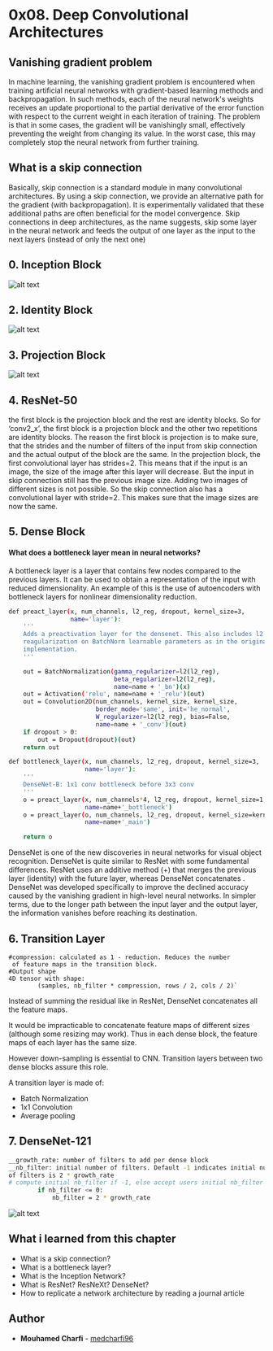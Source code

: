 # 0x08. Deep Convolutional Architectures

## Vanishing gradient problem
In machine learning, the vanishing gradient problem is encountered when training artificial neural networks with gradient-based learning methods and backpropagation. In such methods, each of the neural network's weights receives an update proportional to the partial derivative of the error function with respect to the current weight in each iteration of training. The problem is that in some cases, the gradient will be vanishingly small, effectively preventing the weight from changing its value. In the worst case, this may completely stop the neural network from further training.

 ## What is a skip connection
Basically, skip connection is a standard module in many convolutional architectures. By using a skip connection, we provide an alternative path for the gradient (with backpropagation). It is experimentally validated that these additional paths are often beneficial for the model convergence. Skip connections in deep architectures, as the name suggests, skip some layer in the neural network and feeds the output of one layer as the input to the next layers (instead of only the next one)

## 0. Inception Block

  ![alt text](https://miro.medium.com/max/1646/1*U_McJnp7Fnif-lw9iIC5Bw.png)
  
## 2. Identity Block
  

![alt text](https://www.researchgate.net/profile/Antonio_Theophilo/publication/321347448/figure/fig2/AS:565869411815424@1511925189281/Bottleneck-Blocks-for-ResNet-50-left-identity-shortcut-right-projection-shortcut.png)

 ## 3. Projection Block
![alt text](https://www.researchgate.net/profile/Antonio_Theophilo/publication/321347448/figure/fig2/AS:565869411815424@1511925189281/Bottleneck-Blocks-for-ResNet-50-left-identity-shortcut-right-projection-shortcut.png)

## 4. ResNet-50 
the first block is the projection block and the rest are identity blocks. So for ‘conv2_x’, the first block is a projection block and the other two repetitions are identity blocks.
The reason the first block is projection is to make sure, that the strides and the number of filters of the input from skip connection and the actual output of the block are the same. In the projection block, the first convolutional layer has strides=2. This means that if the input is an image, the size of the image after this layer will decrease. But the input in skip connection still has the previous image size. Adding two images of different sizes is not possible. So the skip connection also has a convolutional layer with stride=2. This makes sure that the image sizes are now the same.
## 5. Dense Block 
#### What does a bottleneck layer mean in neural networks?
A bottleneck layer is a layer that contains few nodes compared to the previous layers. It can be used to obtain a representation of the input with reduced dimensionality. An example of this is the use of autoencoders with bottleneck layers for nonlinear dimensionality reduction.
``` sh
def preact_layer(x, num_channels, l2_reg, dropout, kernel_size=3,
                 name='layer'):
    '''
    Adds a preactivation layer for the densenet. This also includes l2
    reagularization on BatchNorm learnable parameters as in the original
    implementation.
    '''

    out = BatchNormalization(gamma_regularizer=l2(l2_reg),
                             beta_regularizer=l2(l2_reg),
                             name=name + '_bn')(x)
    out = Activation('relu', name=name + '_relu')(out)
    out = Convolution2D(num_channels, kernel_size, kernel_size,
                        border_mode='same', init='he_normal',
                        W_regularizer=l2(l2_reg), bias=False,
                        name=name + '_conv')(out)
    if dropout > 0:
        out = Dropout(dropout)(out)
    return out

def bottleneck_layer(x, num_channels, l2_reg, dropout, kernel_size=3,
                     name='layer'):
    '''
    DenseNet-B: 1x1 conv bottleneck before 3x3 conv
    '''
    o = preact_layer(x, num_channels*4, l2_reg, dropout, kernel_size=1,
                     name=name+'_bottleneck')
    o = preact_layer(o, num_channels, l2_reg, dropout, kernel_size=kernel_size,
                     name=name+'_main')

    return o
```
DenseNet is one of the new discoveries in neural networks for visual object recognition. DenseNet is quite similar to ResNet with some fundamental differences. ResNet uses an additive method (+) that merges the previous layer (identity) with the future layer, whereas DenseNet concatenates .
DenseNet was developed specifically to improve the declined accuracy caused by the vanishing gradient in high-level neural networks. In simpler terms, due to the longer path between the input layer and the output layer, the information vanishes before reaching its destination.


## 6. Transition Layer
```
#compression: calculated as 1 - reduction. Reduces the number
 of feature maps in the transition block.
#Output shape
4D tensor with shape:
        (samples, nb_filter * compression, rows / 2, cols / 2)`
```
Instead of summing the residual like in ResNet, DenseNet concatenates all the feature maps.

It would be impracticable to concatenate feature maps of different sizes (although some resizing may work). Thus in each dense block, the feature maps of each layer has the same size.

However down-sampling is essential to CNN. Transition layers between two dense blocks assure this role.

A transition layer is made of:

* Batch Normalization
* 1x1 Convolution
* Average pooling
## 7. DenseNet-121
```sh
__growth_rate: number of filters to add per dense block
__nb_filter: initial number of filters. Default -1 indicates initial number
of filters is 2 * growth_rate
# compute initial nb_filter if -1, else accept users initial nb_filter
        if nb_filter <= 0:
            nb_filter = 2 * growth_rate
```
![alt text](https://pytorch.org/assets/images/densenet2.png)


## What i learned from this chapter
- What is a skip connection?
- What is a bottleneck layer?
- What is the Inception Network?
- What is ResNet? ResNeXt? DenseNet?
- How to replicate a network architecture by reading a journal article

## Author
* **Mouhamed Charfi** - [medcharfi96](https://github.com/medcharfi96)